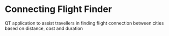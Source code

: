 # Connecting Flight Finder
 QT application to assist travellers in finding flight connection between cities based on distance, cost and duration
